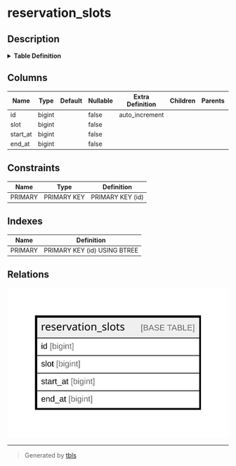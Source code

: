 # reservation_slots

## Description

<details>
<summary><strong>Table Definition</strong></summary>

```sql
CREATE TABLE `reservation_slots` (
  `id` bigint NOT NULL AUTO_INCREMENT,
  `slot` bigint NOT NULL,
  `start_at` bigint NOT NULL,
  `end_at` bigint NOT NULL,
  PRIMARY KEY (`id`)
) ENGINE=InnoDB AUTO_INCREMENT=[Redacted by tbls] DEFAULT CHARSET=utf8mb4 COLLATE=utf8mb4_bin
```

</details>

## Columns

| Name | Type | Default | Nullable | Extra Definition | Children | Parents | Comment |
| ---- | ---- | ------- | -------- | ---------------- | -------- | ------- | ------- |
| id | bigint |  | false | auto_increment |  |  |  |
| slot | bigint |  | false |  |  |  |  |
| start_at | bigint |  | false |  |  |  |  |
| end_at | bigint |  | false |  |  |  |  |

## Constraints

| Name | Type | Definition |
| ---- | ---- | ---------- |
| PRIMARY | PRIMARY KEY | PRIMARY KEY (id) |

## Indexes

| Name | Definition |
| ---- | ---------- |
| PRIMARY | PRIMARY KEY (id) USING BTREE |

## Relations

![er](reservation_slots.svg)

---

> Generated by [tbls](https://github.com/k1LoW/tbls)
